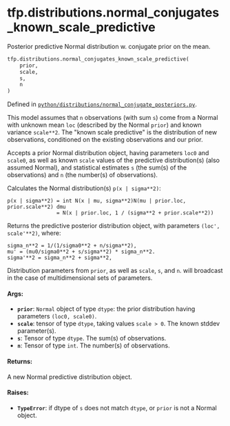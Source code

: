 <div itemscope itemtype="http://developers.google.com/ReferenceObject">
<meta itemprop="name" content="tfp.distributions.normal_conjugates_known_scale_predictive" />
<meta itemprop="path" content="Stable" />
</div>

# tfp.distributions.normal_conjugates_known_scale_predictive

Posterior predictive Normal distribution w. conjugate prior on the mean.

``` python
tfp.distributions.normal_conjugates_known_scale_predictive(
    prior,
    scale,
    s,
    n
)
```



Defined in [`python/distributions/normal_conjugate_posteriors.py`](https://github.com/tensorflow/probability/tree/master/tensorflow_probability/python/distributions/normal_conjugate_posteriors.py).

<!-- Placeholder for "Used in" -->

This model assumes that `n` observations (with sum `s`) come from a
Normal with unknown mean `loc` (described by the Normal `prior`)
and known variance `scale**2`. The "known scale predictive"
is the distribution of new observations, conditioned on the existing
observations and our prior.

Accepts a prior Normal distribution object, having parameters
`loc0` and `scale0`, as well as known `scale` values of the predictive
distribution(s) (also assumed Normal),
and statistical estimates `s` (the sum(s) of the observations) and
`n` (the number(s) of observations).

Calculates the Normal distribution(s) `p(x | sigma**2)`:

```
p(x | sigma**2) = int N(x | mu, sigma**2)N(mu | prior.loc, prior.scale**2) dmu
                = N(x | prior.loc, 1 / (sigma**2 + prior.scale**2))
```

Returns the predictive posterior distribution object, with parameters
`(loc', scale'**2)`, where:

```
sigma_n**2 = 1/(1/sigma0**2 + n/sigma**2),
mu' = (mu0/sigma0**2 + s/sigma**2) * sigma_n**2.
sigma'**2 = sigma_n**2 + sigma**2,
```

Distribution parameters from `prior`, as well as `scale`, `s`, and `n`.
will broadcast in the case of multidimensional sets of parameters.

#### Args:

* <b>`prior`</b>: `Normal` object of type `dtype`:
  the prior distribution having parameters `(loc0, scale0)`.
* <b>`scale`</b>: tensor of type `dtype`, taking values `scale > 0`.
  The known stddev parameter(s).
* <b>`s`</b>: Tensor of type `dtype`. The sum(s) of observations.
* <b>`n`</b>: Tensor of type `int`. The number(s) of observations.


#### Returns:
A new Normal predictive distribution object.



#### Raises:

* <b>`TypeError`</b>: if dtype of `s` does not match `dtype`, or `prior` is not a
  Normal object.